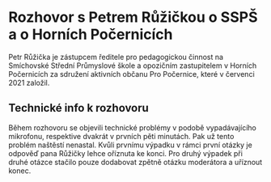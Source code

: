 # Rozhovor s Petrem Růžičkou o SSPŠ a o Horních Počernicích
Petr Růžička je zástupcem ředitele pro pedagogickou činnost na Smíchovské Střední Průmyslové škole a opozičním zastupitelem v Horních Počernicích za sdružení aktivních občanu Pro Počernice, které v červenci 2021 založil.

## Technické info k rozhovoru
Během rozhovoru se objevili technické problémy v podobě vypadávajícího mikrofonu, respektive dvakrát v prvních pěti minutách. Pak už tento problém naštěstí nenastal. Kvůli prvnímu výpadku v rámci první otázky je odpověď pana Růžičky lehce oříznuta ke konci. Pro druhý výpadek při druhé otázce stačilo pouze dodabovat zpětně otázku moderátora a uříznout konec.
